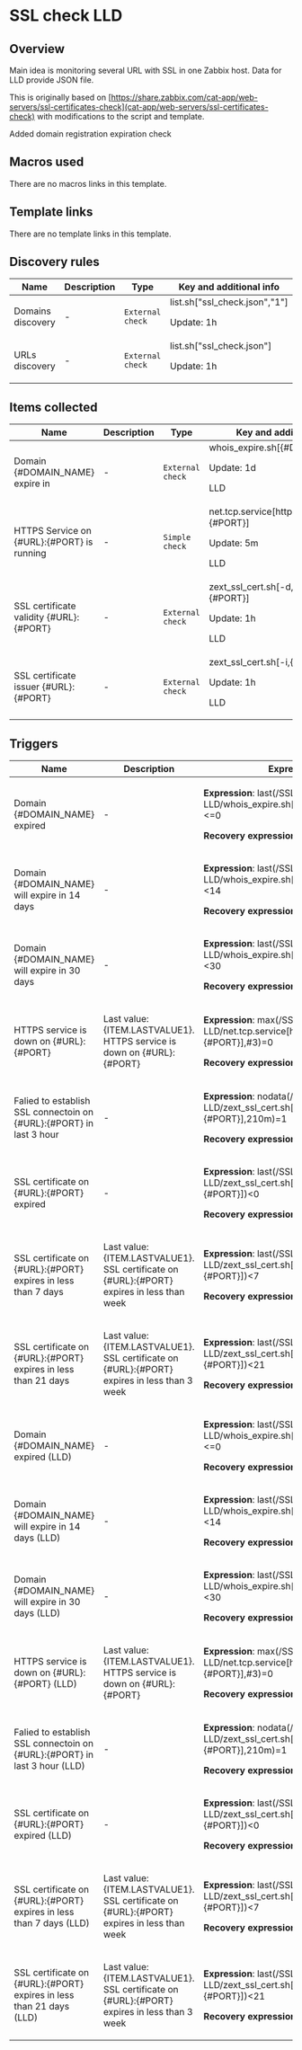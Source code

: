 # SSL check LLD

## Overview

Main idea is monitoring several URL with SSL in one Zabbix host. Data for LLD provide JSON file.


This is originally based on [https://share.zabbix.com/cat-app/web-servers/ssl-certificates-check](cat-app/web-servers/ssl-certificates-check) with modifications to the script and template.


Added domain registration expiration check



## Macros used

There are no macros links in this template.

## Template links

There are no template links in this template.

## Discovery rules

|Name|Description|Type|Key and additional info|
|----|-----------|----|----|
|Domains discovery|<p>-</p>|`External check`|list.sh["ssl_check.json","1"]<p>Update: 1h</p>|
|URLs discovery|<p>-</p>|`External check`|list.sh["ssl_check.json"]<p>Update: 1h</p>|
## Items collected

|Name|Description|Type|Key and additional info|
|----|-----------|----|----|
|Domain {#DOMAIN_NAME} expire in|<p>-</p>|`External check`|whois_expire.sh[{#DOMAIN_NAME}]<p>Update: 1d</p><p>LLD</p>|
|HTTPS Service on {#URL}:{#PORT} is running|<p>-</p>|`Simple check`|net.tcp.service[https,{#URL},{#PORT}]<p>Update: 5m</p><p>LLD</p>|
|SSL certificate validity {#URL}:{#PORT}|<p>-</p>|`External check`|zext_ssl_cert.sh[-d,{#URL},{#PORT}]<p>Update: 1h</p><p>LLD</p>|
|SSL certificate issuer {#URL}:{#PORT}|<p>-</p>|`External check`|zext_ssl_cert.sh[-i,{#URL},{#PORT}]<p>Update: 1h</p><p>LLD</p>|
## Triggers

|Name|Description|Expression|Priority|
|----|-----------|----------|--------|
|Domain {#DOMAIN_NAME} expired|<p>-</p>|<p>**Expression**: last(/SSL check LLD/whois_expire.sh[{#DOMAIN_NAME}])<=0</p><p>**Recovery expression**: </p>|disaster|
|Domain {#DOMAIN_NAME} will expire in 14 days|<p>-</p>|<p>**Expression**: last(/SSL check LLD/whois_expire.sh[{#DOMAIN_NAME}])<14</p><p>**Recovery expression**: </p>|high|
|Domain {#DOMAIN_NAME} will expire in 30 days|<p>-</p>|<p>**Expression**: last(/SSL check LLD/whois_expire.sh[{#DOMAIN_NAME}])<30</p><p>**Recovery expression**: </p>|warning|
|HTTPS service is down on {#URL}:{#PORT}|<p>Last value: {ITEM.LASTVALUE1}. HTTPS service is down on {#URL}:{#PORT}</p>|<p>**Expression**: max(/SSL check LLD/net.tcp.service[https,{#URL},{#PORT}],#3)=0</p><p>**Recovery expression**: </p>|average|
|Falied to establish SSL connectoin on {#URL}:{#PORT} in last 3 hour|<p>-</p>|<p>**Expression**: nodata(/SSL check LLD/zext_ssl_cert.sh[-d,{#URL},{#PORT}],210m)=1</p><p>**Recovery expression**: </p>|high|
|SSL certificate on {#URL}:{#PORT} expired|<p>-</p>|<p>**Expression**: last(/SSL check LLD/zext_ssl_cert.sh[-d,{#URL},{#PORT}])<0</p><p>**Recovery expression**: </p>|disaster|
|SSL certificate on {#URL}:{#PORT} expires in less than 7 days|<p>Last value: {ITEM.LASTVALUE1}. SSL certificate on {#URL}:{#PORT} expires in less than week</p>|<p>**Expression**: last(/SSL check LLD/zext_ssl_cert.sh[-d,{#URL},{#PORT}])<7</p><p>**Recovery expression**: </p>|high|
|SSL certificate on {#URL}:{#PORT} expires in less than 21 days|<p>Last value: {ITEM.LASTVALUE1}. SSL certificate on {#URL}:{#PORT} expires in less than 3 week</p>|<p>**Expression**: last(/SSL check LLD/zext_ssl_cert.sh[-d,{#URL},{#PORT}])<21</p><p>**Recovery expression**: </p>|warning|
|Domain {#DOMAIN_NAME} expired (LLD)|<p>-</p>|<p>**Expression**: last(/SSL check LLD/whois_expire.sh[{#DOMAIN_NAME}])<=0</p><p>**Recovery expression**: </p>|disaster|
|Domain {#DOMAIN_NAME} will expire in 14 days (LLD)|<p>-</p>|<p>**Expression**: last(/SSL check LLD/whois_expire.sh[{#DOMAIN_NAME}])<14</p><p>**Recovery expression**: </p>|high|
|Domain {#DOMAIN_NAME} will expire in 30 days (LLD)|<p>-</p>|<p>**Expression**: last(/SSL check LLD/whois_expire.sh[{#DOMAIN_NAME}])<30</p><p>**Recovery expression**: </p>|warning|
|HTTPS service is down on {#URL}:{#PORT} (LLD)|<p>Last value: {ITEM.LASTVALUE1}. HTTPS service is down on {#URL}:{#PORT}</p>|<p>**Expression**: max(/SSL check LLD/net.tcp.service[https,{#URL},{#PORT}],#3)=0</p><p>**Recovery expression**: </p>|average|
|Falied to establish SSL connectoin on {#URL}:{#PORT} in last 3 hour (LLD)|<p>-</p>|<p>**Expression**: nodata(/SSL check LLD/zext_ssl_cert.sh[-d,{#URL},{#PORT}],210m)=1</p><p>**Recovery expression**: </p>|high|
|SSL certificate on {#URL}:{#PORT} expired (LLD)|<p>-</p>|<p>**Expression**: last(/SSL check LLD/zext_ssl_cert.sh[-d,{#URL},{#PORT}])<0</p><p>**Recovery expression**: </p>|disaster|
|SSL certificate on {#URL}:{#PORT} expires in less than 7 days (LLD)|<p>Last value: {ITEM.LASTVALUE1}. SSL certificate on {#URL}:{#PORT} expires in less than week</p>|<p>**Expression**: last(/SSL check LLD/zext_ssl_cert.sh[-d,{#URL},{#PORT}])<7</p><p>**Recovery expression**: </p>|high|
|SSL certificate on {#URL}:{#PORT} expires in less than 21 days (LLD)|<p>Last value: {ITEM.LASTVALUE1}. SSL certificate on {#URL}:{#PORT} expires in less than 3 week</p>|<p>**Expression**: last(/SSL check LLD/zext_ssl_cert.sh[-d,{#URL},{#PORT}])<21</p><p>**Recovery expression**: </p>|warning|
